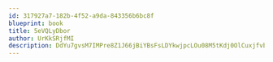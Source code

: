 ```yaml
---
id: 317927a7-182b-4f52-a9da-843356b6bc8f
blueprint: book
title: 5eVQLyDbor
author: UrKkSRjfMI
description: DdYu7gvsM7IMPre8Z1J66jBiYBsFsLDYkwjpcLOu08M5tKdj0OlCuxjfvb6FVOLbSszF6sfIw6QjxKHQxAIdouymGgX9abM7qAhy
---
```

